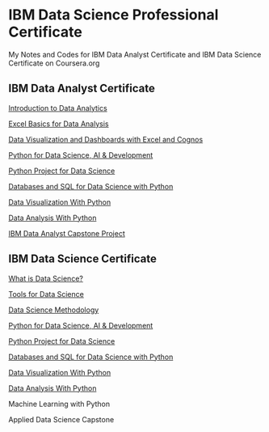 # IBM Data Science Professional Certificate

My Notes and Codes for IBM Data Analyst Certificate and IBM Data Science Certificate on Coursera.org

## IBM Data Analyst Certificate

[Introduction to Data Analytics](https://blog.zhuangzhihao.top/Introduction-to-Data-Analytics/)

[Excel Basics for Data Analysis](https://blog.zhuangzhihao.top/Excel-Basics-%20for-Data-Analysis/)

[Data Visualization and Dashboards with Excel and Cognos](https://blog.zhuangzhihao.top/Data-Visualization-and-Dashboards/)

[Python for Data Science, AI & Development](https://blog.zhuangzhihao.top/Python-for-Data-Science/)

[Python Project for Data Science](https://blog.zhuangzhihao.top/Python-Project-for-Data-Science/)

[Databases and SQL for Data Science with Python](https://blog.zhuangzhihao.top/Databases-and-SQL-for-Data-Science/)

[Data Visualization With Python](https://blog.zhuangzhihao.top/Data-Visualization-with-Python/)

[Data Analysis With Python](https://blog.zhuangzhihao.top/Data-Analysis-with-Python/)

[IBM Data Analyst Capstone Project](https://blog.zhuangzhihao.top/IBM-Data-Analyst-Capstone-Project/)

## IBM Data Science Certificate

[What is Data Science?](https://blog.zhuangzhihao.top/What-is-Data-Science/)

[Tools for Data Science](https://blog.zhuangzhihao.top/Tools-for-Data-Science/)

[Data Science Methodology](https://blog.zhuangzhihao.top/Data-Science-Methodology/)

[Python for Data Science, AI & Development](https://blog.zhuangzhihao.top/Python-for-Data-Science/)

[Python Project for Data Science](https://blog.zhuangzhihao.top/Python-Project-for-Data-Science/)

[Databases and SQL for Data Science with Python](https://blog.zhuangzhihao.top/Databases-and-SQL-for-Data-Science/)

[Data Visualization With Python](https://blog.zhuangzhihao.top/Data-Visualization-with-Python/)

[Data Analysis With Python](https://blog.zhuangzhihao.top/Data-Analysis-with-Python/)

Machine Learning with Python

Applied Data Science Capstone

